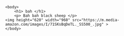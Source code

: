 <!DOCTYPE html>       
<html>
	<title> A website </title>


	<body>
		<h1> bah </h1>
		<p> Bah bah black sheep </p>
	<img height="620" width="960" src="https://m.media-amazon.com/images/I/71SKsBqDeTL._SS500_.jpg" >
	</body>

</html>
